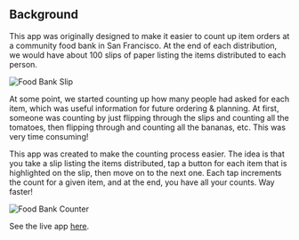 ## Background

This app was originally designed to make it easier to count up item orders at a community food bank in San Francisco. At the end of each distribution, we would have about 100 slips of paper listing the items distributed to each person.

![Food Bank Slip](https://magistrula-dev.s3.us-west-1.amazonaws.com/misc/food-bank-slip.png)

At some point, we started counting up how many people had asked for each item, which was useful information for future ordering & planning. At first, someone was counting by just flipping through the slips and counting all the tomatoes, then flipping through and counting all the bananas, etc. This was very time consuming!

This app was created to make the counting process easier. The idea is that you take a slip listing the items distributed, tap a button for each item that is highlighted on the slip, then move on to the next one. Each tap increments the count for a given item, and at the end, you have all your counts. Way faster!

![Food Bank Counter](https://magistrula-dev.s3.us-west-1.amazonaws.com/misc/food-bank-counter.png)

See the live app [here](https://www.herokuapp.com/item-counter).
